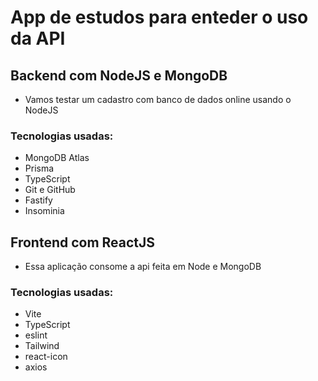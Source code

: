 # App de estudos para enteder o uso da API

## Backend com NodeJS e MongoDB
- Vamos testar um cadastro com banco de dados online usando o NodeJS
### Tecnologias usadas:

- MongoDB Atlas
- Prisma
- TypeScript
- Git e GitHub
- Fastify
- Insominia

## Frontend com ReactJS
- Essa aplicação consome a api feita em Node e MongoDB

### Tecnologias usadas:
- Vite
- TypeScript
- eslint
- Tailwind
- react-icon
- axios